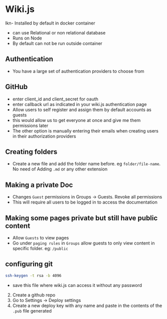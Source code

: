 # Wiki.js
lkn- Installed by default in docker container
- can use Relational or non relational database
- Runs on Node
- By default can not be run outside container

## Authentication
- You have a large set of authentication providers to choose from
 
 ## GitHub
 - enter client_id and client_secret for oauth
 - enter callback url as indicated in your wiki.js authentication page
 - Allow users to self register and assign them by default accounts as guests
 - this would allow us to get everyone at once and give me them permissions later
 - The other option is manually entering their emails when creating users in their authorization providers

## Creating folders
- Create a new file and add the folder name before. eg `folder/file-name`. No need of Adding `.md` or any other extension

## Making a private Doc
- Changes `Guest` permissions in Groups -> Guests. Revoke all permissions
- This will require all users to be logged in to access the documentation

## Making some pages private but still have public content
-  Allow `Guests` to view pages 
- Go under `paging rules` in `Groups` allow guests to only view content in specific folder. eg: `/public`

## configuring git
```sh
ssh-keygen -t rsa -b 4096
```
- save this file where wiki.js can access it without any password

2. Create a github repo
3. Go to Settings -> Deploy settings
4. Create a new deploy key with any name and paste in the contents of the `.pub` file generated

